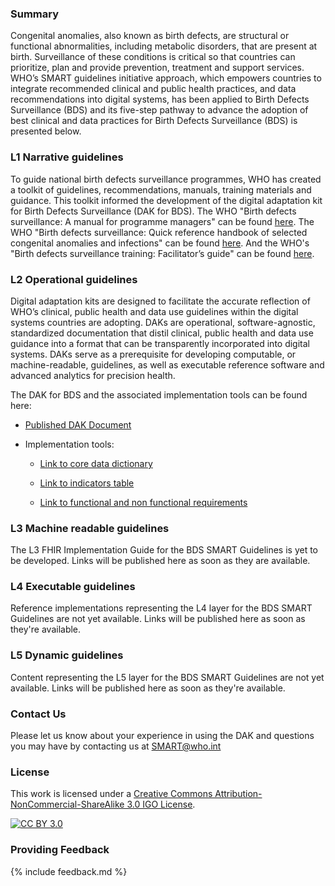 ### Summary 
Congenital anomalies, also known as birth defects, are structural or functional abnormalities, including metabolic disorders, that are present at birth. Surveillance of these conditions is critical so that countries can prioritize, plan and provide prevention, treatment and support services. WHO’s SMART guidelines initiative approach, which empowers countries to integrate recommended clinical and public health practices, and data recommendations into digital systems, has been applied to Birth Defects Surveillance (BDS) and its five-step pathway to advance the adoption of best clinical and data practices for Birth Defects Surveillance (BDS) is presented below.

### L1 Narrative guidelines
To guide national birth defects surveillance programmes, WHO has created a toolkit of guidelines, recommendations, manuals, training materials and guidance. This toolkit informed the development of the digital adaptation kit for Birth Defects Surveillance (DAK for BDS). The WHO "Birth defects surveillance: A manual for programme managers" can be found [here](https://iris.who.int/handle/10665/337425). The WHO "Birth defects surveillance: Quick reference handbook of selected congenital anomalies and infections" can be found [here](https://iris.who.int/handle/10665/338485). And the WHO's "Birth defects surveillance training: Facilitator’s guide" can be found [here](https://www.who.int/publications/i/item/9789240099913).

### L2 Operational guidelines
Digital adaptation kits are designed to facilitate the accurate reflection of WHO’s clinical, public health and data use guidelines within the digital systems countries are adopting. DAKs are operational, software-agnostic, standardized documentation that distil clinical, public health and data use guidance into a format that can be transparently incorporated into digital systems. DAKs serve as a prerequisite for developing computable, or machine-readable, guidelines, as well as executable reference software and advanced analytics for precision health. 

The DAK for BDS and the associated implementation tools can be found here: 

- [Published DAK Document](https://iris.who.int/handle/10665/381620)

- Implementation tools:
  
    - [Link to core data dictionary](https://smart.who.int/dak-bds/dictionary.html)

    - [Link to indicators table](https://smart.who.int/dak-bds/indicators.html)
 
    - [Link to functional and non functional requirements](https://smart.who.int/dak-bds/system-requirements.html)

### L3 Machine readable guidelines
The L3 FHIR Implementation Guide for the BDS SMART Guidelines is yet to be developed. Links will be published here as soon as they are available.

### L4 Executable guidelines
Reference implementations representing the L4 layer for the BDS SMART Guidelines are not yet available. Links will be published here as soon as they're available.

### L5 Dynamic guidelines
Content representing the L5 layer for the BDS SMART Guidelines are not yet available. Links will be published here as soon as they're available.

### Contact Us
<p>Please let us know about your experience in using the DAK and questions you may have by contacting us at <a href= "mailto:SMART@who.int?subject = DAK Feedback">SMART@who.int</a></p>

### License
This work is licensed under a
[Creative Commons Attribution-NonCommercial-ShareAlike 3.0 IGO License][cc-by].

[![CC BY 3.0][cc-by-image]][cc-by]

[cc-by]: http://creativecommons.org/licenses/by-nc-sa/3.0/igo/
[cc-by-image]: https://i.creativecommons.org/l/by-nc-sa/3.0/igo/88x31.png
[cc-by-shield]: https://img.shields.io/badge/License-CC%20BY%203.0-lightgrey.svg

### Providing Feedback
{% include feedback.md %}